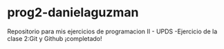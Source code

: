 # prog2-danielaguzman
Repositorio para mis ejercicios de programacion II - UPDS
  -Ejercicio de la clase 2:Git y Github ¡completado!

